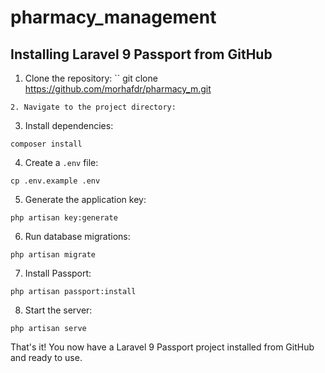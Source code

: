 # pharmacy_management
## Installing Laravel 9 Passport from GitHub

1. Clone the repository:
``
git clone https://github.com/morhafdr/pharmacy_m.git
```
2. Navigate to the project directory:
```
3. Install dependencies:
```
composer install
```

4. Create a `.env` file:


```
cp .env.example .env
```

5. Generate the application key:


```
php artisan key:generate
```

6. Run database migrations:


```
php artisan migrate
```

7. Install Passport:


```
php artisan passport:install
```

8. Start the server:


```
php artisan serve
```

That's it! You now have a Laravel 9 Passport project installed from GitHub and ready to use.
